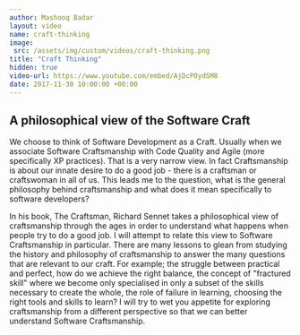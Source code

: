 ```yaml
---
author: Mashooq Badar 
layout: video
name: craft-thinking 
image:
 src: /assets/img/custom/videos/craft-thinking.png
title: "Craft Thinking"
hidden: true
video-url: https://www.youtube.com/embed/AjDcPOydSM8 
date: 2017-11-30 10:00:00 +00:00
---
```


## A philosophical view of the Software Craft 

We choose to think of Software Development as a Craft. Usually when we associate Software Craftsmanship with Code Quality and Agile (more specifically XP practices). That is a very narrow view. In fact Craftsmanship is about our innate desire to do a good job - there is a craftsman or craftswoman in all of us. This leads me to the question, what is the general philosophy behind craftsmanship and what does it mean specifically to software developers? 

In his book, The Craftsman, Richard Sennet takes a philosophical view of craftsmanship through the ages in order to understand what happens when people try to do a good job. I will attempt to relate this view to Software Craftsmanship in particular. There are many lessons to glean from studying the history and philosophy of craftsmanship to answer the many questions that are relevant to our craft. For example; the struggle between practical and perfect, how do we achieve the right balance, the concept of "fractured skill" where we become only specialised in only a subset of the skills necessary to create the whole, the role of failure in learning, choosing the right tools and skills to learn? I will try to wet you appetite for exploring craftsmanship from a different perspective so that we can better understand Software Craftsmanship.
